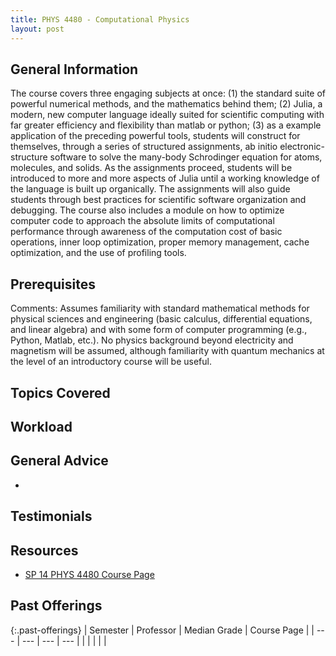 ```yaml
---
title: PHYS 4480 - Computational Physics
layout: post
---
```


<link rel="stylesheet" href="/main.css">

## General Information

The course covers three engaging subjects at once: (1) the standard suite of powerful numerical methods, and the mathematics behind them; (2) Julia, a modern, new computer language ideally suited for scientific computing with far greater efficiency and flexibility than matlab or python; (3) as a example application of the preceding powerful tools, students will construct for themselves, through a series of structured assignments, ab initio electronic-structure software to solve the many-body Schrodinger equation for atoms, molecules, and solids. As the assignments proceed, students will be introduced to more and more aspects of Julia until a working knowledge of the language is built up organically. The assignments will also guide students through best practices for scientific software organization and debugging. The course also includes a module on how to optimize computer code to approach the absolute limits of computational performance through awareness of the computation cost of basic operations, inner loop optimization, proper memory management, cache optimization, and the use of profiling tools.
## Prerequisites

Comments: Assumes familiarity with standard mathematical methods for physical sciences and engineering (basic calculus, differential equations, and linear algebra) and with some form of computer programming (e.g., Python, Matlab, etc.). No physics background beyond electricity and magnetism will be assumed, although familiarity with quantum mechanics at the level of an introductory course will be useful.

## Topics Covered


## Workload



## General Advice

  - 

## Testimonials

## Resources
- <a href="https://sethna.lassp.cornell.edu/Teaching/ComputationalPhysics/">SP 14 PHYS 4480 Course Page</a>


## Past Offerings

{:.past-offerings}
| Semester | Professor | Median Grade | Course Page |
| --- | --- | --- | --- |
|  |  |  |  |
